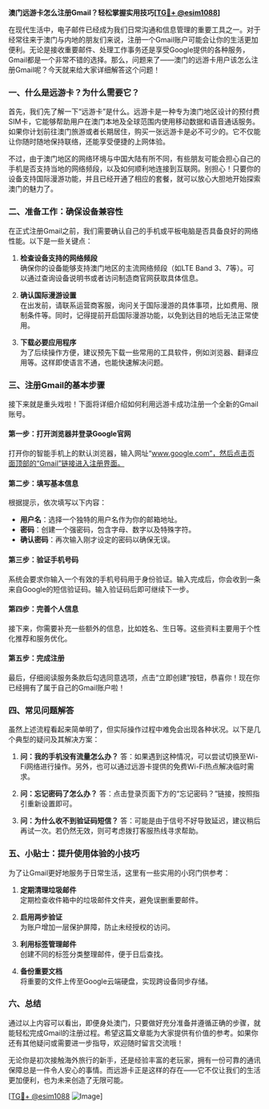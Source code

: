 **澳门远游卡怎么注册Gmail？轻松掌握实用技巧[[TG💪+ @esim1088](https://t.me/s/esim1088)]**

在现代生活中，电子邮件已经成为我们日常沟通和信息管理的重要工具之一。对于经常往来于澳门与内地的朋友们来说，注册一个Gmail账户可能会让你的生活更加便利。无论是接收重要邮件、处理工作事务还是享受Google提供的各种服务，Gmail都是一个非常不错的选择。那么，问题来了——澳门的远游卡用户该怎么注册Gmail呢？今天就来给大家详细解答这个问题！

### 一、什么是远游卡？为什么需要它？

首先，我们先了解一下“远游卡”是什么。远游卡是一种专为澳门地区设计的预付费SIM卡，它能够帮助用户在澳门本地及全球范围内使用移动数据和语音通话服务。如果你计划前往澳门旅游或者长期居住，购买一张远游卡是必不可少的。它不仅能让你随时随地保持联络，还能享受便捷的上网体验。

不过，由于澳门地区的网络环境与中国大陆有所不同，有些朋友可能会担心自己的手机是否支持当地的网络频段，以及如何顺利地连接到互联网。别担心！只要你的设备支持国际漫游功能，并且已经开通了相应的套餐，就可以放心大胆地开始探索澳门的魅力了。

### 二、准备工作：确保设备兼容性

在正式注册Gmail之前，我们需要确认自己的手机或平板电脑是否具备良好的网络性能。以下是一些关键点：

1. **检查设备支持的网络频段**  
   确保你的设备能够支持澳门地区的主流网络频段（如LTE Band 3、7等）。可以通过查询设备说明书或者访问制造商官网获取具体信息。

2. **确认国际漫游设置**  
   在出发前，请联系运营商客服，询问关于国际漫游的具体事项，比如费用、限制条件等。同时，记得提前开启国际漫游功能，以免到达目的地后无法正常使用。

3. **下载必要应用程序**  
   为了后续操作方便，建议预先下载一些常用的工具软件，例如浏览器、翻译应用等。这样即使语言不通，也能快速解决问题。

### 三、注册Gmail的基本步骤

接下来就是重头戏啦！下面将详细介绍如何利用远游卡成功注册一个全新的Gmail账号。

#### 第一步：打开浏览器并登录Google官网
打开你的智能手机上的默认浏览器，输入网址“www.google.com”，然后点击页面顶部的“Gmail”链接进入注册界面。

#### 第二步：填写基本信息
根据提示，依次填写以下内容：
- **用户名**：选择一个独特的用户名作为你的邮箱地址。
- **密码**：创建一个强密码，包含字母、数字以及特殊字符。
- **确认密码**：再次输入刚才设定的密码以确保无误。

#### 第三步：验证手机号码
系统会要求你输入一个有效的手机号码用于身份验证。输入完成后，你会收到一条来自Google的短信验证码。输入验证码后即可继续下一步。

#### 第四步：完善个人信息
接下来，你需要补充一些额外的信息，比如姓名、生日等。这些资料主要用于个性化推荐和服务优化。

#### 第五步：完成注册
最后，仔细阅读服务条款后勾选同意选项，点击“立即创建”按钮，恭喜你！现在你已经拥有了属于自己的Gmail账户啦！

### 四、常见问题解答

虽然上述流程看起来简单明了，但实际操作过程中难免会出现各种状况。以下是几个典型的疑问及其解决方案：

1. **问：我的手机没有流量怎么办？**
   答：如果遇到这种情况，可以尝试切换至Wi-Fi网络进行操作。另外，也可以通过远游卡提供的免费Wi-Fi热点解决临时需求。

2. **问：忘记密码了怎么办？**
   答：点击登录页面下方的“忘记密码？”链接，按照指引重新设置即可。

3. **问：为什么收不到验证码短信？**
   答：可能是由于信号不好导致延迟，建议稍后再试一次。若仍然无效，则可考虑拨打客服热线寻求帮助。

### 五、小贴士：提升使用体验的小技巧

为了让Gmail更好地服务于日常生活，这里有一些实用的小窍门供参考：

1. **定期清理垃圾邮件**  
   定期检查收件箱中的垃圾邮件文件夹，避免误删重要邮件。

2. **启用两步验证**  
   为账户增加一层保护屏障，防止未经授权的访问。

3. **利用标签管理邮件**  
   创建不同的标签分类整理邮件，便于日后查找。

4. **备份重要文档**  
   将重要的文件上传至Google云端硬盘，实现跨设备同步存储。

### 六、总结

通过以上内容可以看出，即便身处澳门，只要做好充分准备并遵循正确的步骤，就能轻松完成Gmail的注册过程。希望这篇文章能为大家提供有价值的参考。如果你还有其他疑问或需要进一步指导，欢迎随时留言交流哦！

无论你是初次接触海外旅行的新手，还是经验丰富的老玩家，拥有一份可靠的通讯保障总是一件令人安心的事情。而远游卡正是这样的存在——它不仅让我们的生活更加便利，也为未来创造了无限可能。

[[TG💪+ @esim1088](https://t.me/s/esim1088) ![Image](https://i.postimg.cc/4NQfJmqS/Snipaste-2025-05-13-00-14-12.png)]